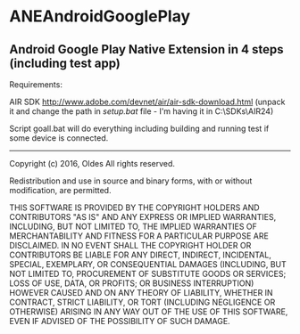# ANEAndroidGooglePlay
Android Google Play Native Extension in 4 steps (including test app)
------------------------

Requirements:

AIR SDK http://www.adobe.com/devnet/air/air-sdk-download.html 
  (unpack it and change the path in *setup.bat* file - I'm having it in C:\SDKs\AIR24\)

Script goall.bat will do everything including building and running test if some device is connected.


- - - - - - - - - - - - -
Copyright (c) 2016, Oldes
All rights reserved.

Redistribution and use in source and binary forms, with or without modification, are permitted.

THIS SOFTWARE IS PROVIDED BY THE COPYRIGHT HOLDERS AND CONTRIBUTORS "AS IS" AND ANY EXPRESS OR IMPLIED WARRANTIES, INCLUDING, BUT NOT LIMITED TO, THE IMPLIED WARRANTIES OF MERCHANTABILITY AND FITNESS FOR A PARTICULAR PURPOSE ARE DISCLAIMED. IN NO EVENT SHALL THE COPYRIGHT HOLDER OR CONTRIBUTORS BE LIABLE FOR ANY DIRECT, INDIRECT, INCIDENTAL, SPECIAL, EXEMPLARY, OR CONSEQUENTIAL DAMAGES (INCLUDING, BUT NOT LIMITED TO, PROCUREMENT OF SUBSTITUTE GOODS OR SERVICES; LOSS OF USE, DATA, OR PROFITS; OR BUSINESS INTERRUPTION) HOWEVER CAUSED AND ON ANY THEORY OF LIABILITY, WHETHER IN CONTRACT, STRICT LIABILITY, OR TORT (INCLUDING NEGLIGENCE OR OTHERWISE) ARISING IN ANY WAY OUT OF THE USE OF THIS SOFTWARE, EVEN IF ADVISED OF THE POSSIBILITY OF SUCH DAMAGE.